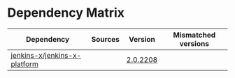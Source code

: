# Dependency Matrix

Dependency | Sources | Version | Mismatched versions
---------- | ------- | ------- | -------------------
[jenkins-x/jenkins-x-platform](https://github.com/jenkins-x/jenkins-x-platform) |  | [2.0.2208](https://github.com/jenkins-x/jenkins-x-platform/releases/tag/v2.0.2208) | 
